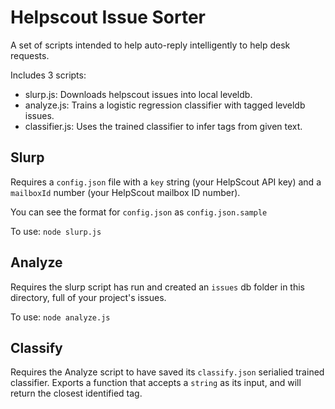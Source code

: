 # Helpscout Issue Sorter

A set of scripts intended to help auto-reply intelligently to help desk requests.

Includes 3 scripts:

- slurp.js: Downloads helpscout issues into local leveldb.
- analyze.js: Trains a logistic regression classifier with tagged leveldb issues.
- classifier.js: Uses the trained classifier to infer tags from given text.

## Slurp

Requires a `config.json` file with a `key` string (your HelpScout API key) and a `mailboxId` number (your HelpScout mailbox ID number).

You can see the format for `config.json` as `config.json.sample`

To use: `node slurp.js`

## Analyze

Requires the slurp script has run and created an `issues` db folder in this directory, full of your project's issues.

To use: `node analyze.js`

## Classify

Requires the Analyze script to have saved its `classify.json` serialied trained classifier. Exports a function that accepts a `string` as its input, and will return the closest identified tag.

